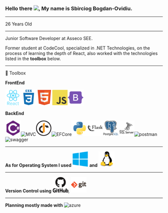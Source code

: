 ### Hello there <img src="https://raw.githubusercontent.com/MartinHeinz/MartinHeinz/master/wave.gif" width="30px" style="max-width:100%;">, My name is Sbirciog Bogdan-Ovidiu.
---
26 Years Old

---
Junior Software Developer at Asseco SEE.

Former student at CodeCool, specialized in .NET Technologies, on the process of learning the depth of React, also worked with the technologies listed in the **toolbox** below.


---

🧰 Toolbox


**FrontEnd**

<img src="https://github.com/devicons/devicon/blob/master/icons/react/react-original-wordmark.svg" Alt="ReactLogo" width="50" height="50" /><img src="https://github.com/devicons/devicon/raw/master/icons/css3/css3-plain-wordmark.svg" alt="Css" width="50" height="50" style="max-width:100%;"/><img src="https://github.com/devicons/devicon/raw/master/icons/html5/html5-original.svg" alt="html5" width="50" height="50" style="max-width:100%;"/><img src="https://github.com/devicons/devicon/raw/master/icons/javascript/javascript-original.svg" alt="JS" width="50" height="50" style="max-width:100%;" /><img src="https://github.com/devicons/devicon/raw/master/icons/bootstrap/bootstrap-plain.svg" alt="bootstrap" width="50" height="50" style="max-width:100%;"/>

**BackEnd**

<img src="https://github.com/devicons/devicon/raw/master/icons/csharp/csharp-plain.svg" alt="Csharp" width="50" height="50" style="max-width:100%;"/><img src="https://github.com/campusMVP/dotnetCoreLogoPack/raw/master/ASP.NET%20Core%20MVC/Bitmap%20RGB/ASP.NET-Core-MVC_Logo_2colors_Boxed_RGB_bitmap_MEDIUM.png" alt="MVC" width="110" height="50" style="max-width:100%;"/><img src="https://github.com/IdentityServer/Artwork/raw/main/Logos/IDserver_icon.svg" alt="IdentityServer" width="50" height="50" style="max-width:100%;"/><img src="https://github.com/campusMVP/dotnetCoreLogoPack/raw/master/Entity%20Framework%20Core/Bitmap%20RGB/Bitmap-BIG_Entity-Framework-Core-Logo_2Colors_Boxed_RGB.png" alt="EFCore" width="150" height="50" style="max-width:100%;"/><img src="https://github.com/devicons/devicon/raw/master/icons/python/python-original.svg" alt="python" width="50" height="50" style="max-width:100%;"/><img src="https://github.com/devicons/devicon/raw/master/icons/flask/flask-original-wordmark.svg" alt="flask" width="50" height="50" style="max-width:100%;"/><img src="https://github.com/devicons/devicon/raw/master/icons/postgresql/postgresql-original-wordmark.svg" alt="postgreSQL" width="50" height="50" style="max-width:100%;"/><img src="https://github.com/devicons/devicon/raw/master/icons/microsoftsqlserver/microsoftsqlserver-plain-wordmark.svg" alt="SQLServer" width="50" height="50" style="max-width:100%;"/><img src="https://camo.githubusercontent.com/6b3fa9c81cf0e9ab62d8459f58cc160b2a458baa4411a26e5f7eaa9657e05bc5/68747470733a2f2f63646e2e737667706f726e2e636f6d2f6c6f676f732f706f73746d616e2e737667" alt="postman" width="50" height="50" data-canonical-src="https://cdn.svgporn.com/logos/postman.svg" style="max-width:100%;"/><img src="https://github.com/go-swagger/go-swagger/raw/master/docs/favicon.ico" alt="swagger" width="50" height="50" style="max-width:100%;"/>

---

**As for Operating System I used**   <img src="https://github.com/devicons/devicon/raw/master/icons/windows8/windows8-original.svg" alt="Windows" width="50" height="50" style="max-width:100%;"/>      **and**      <img src="https://github.com/devicons/devicon/raw/master/icons/linux/linux-original.svg" alt="linux" width="50" height="50" style="max-width:100%;"> 

---

**Version Control using** <img src="https://github.com/devicons/devicon/raw/master/icons/github/github-original-wordmark.svg" alt="github" width="50" height="50" style="max-width:100%;">, <img src="https://github.com/devicons/devicon/raw/master/icons/git/git-original-wordmark.svg" alt="git" width="50" height="50" style="max-width:100%;">

---

**Planning mostly made with** <img src="https://github.com/benc-uk/icon-collection/raw/master/logos/azure-offical.svg" alt="azure" width="50" height="50" style="max-width:100%;">

<!--
**SbirciogBogdan/SbirciogBogdan** is a ✨ _special_ ✨ repository because its `README.md` (this file) appears on your GitHub profile.

Here are some ideas to get you started:

- 🔭 I’m currently working on ...
- 🌱 I’m currently learning ...
- 👯 I’m looking to collaborate on ...
- 🤔 I’m looking for help with ...
- 💬 Ask me about ...
- 📫 How to reach me: ...
- 😄 Pronouns: ...
- ⚡ Fun fact: ...
-->
